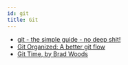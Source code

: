 ```yaml
---
id: git
title: Git
---
```


- [git - the simple guide - no deep shit!](https://rogerdudler.github.io/git-guide/)
- [Git Organized: A better git flow](https://dev.to/render/git-organized-a-better-git-flow-56go)
- [Git Time, by Brad Woods](https://git.bradwoods.io/)